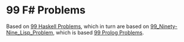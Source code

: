 ﻿99 F# Problems
==============

Based on [99 Haskell Problems](https://wiki.haskell.org/99_Haskell_exercises), which in 
turn are based on [99_Ninety-Nine_Lisp_Problem](http://www.ic.unicamp.br/~meidanis/courses/mc336/2006s2/funcional/L-99_Ninety-Nine_Lisp_Problems.html), 
which is based [99 Prolog Problems](https://prof.ti.bfh.ch/hew1/informatik3/prolog/p-99/).







